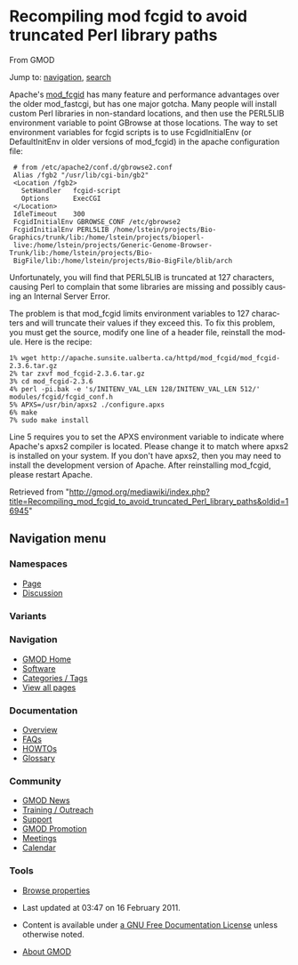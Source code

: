 <div id="mw-page-base" class="noprint">

</div>

<div id="mw-head-base" class="noprint">

</div>

<div id="content" class="mw-body" role="main">

<span id="top"></span>

<div id="mw-js-message" style="display:none;">

</div>



# <span dir="auto">Recompiling mod fcgid to avoid truncated Perl library paths</span>

<div id="bodyContent">

<div id="siteSub">

From GMOD

</div>

<div id="contentSub">

</div>

<div id="jump-to-nav" class="mw-jump">

Jump to: [navigation](#mw-navigation), [search](#p-search)

</div>

<div id="mw-content-text" class="mw-content-ltr" lang="en" dir="ltr">

Apache's
<a href="http://httpd.apache.org/mod_fcgid/" class="external text"
rel="nofollow">mod_fcgid</a> has many feature and performance advantages
over the older mod_fastcgi, but has one major gotcha. Many people will
install custom Perl libraries in non-standard locations, and then use
the PERL5LIB environment variable to point GBrowse at those locations.
The way to set environment variables for fcgid scripts is to use
FcgidInitialEnv (or DefaultInitEnv in older versions of mod_fcgid) in
the apache configuration file:

     # from /etc/apache2/conf.d/gbrowse2.conf
     Alias /fgb2 "/usr/lib/cgi-bin/gb2"
     <Location /fgb2>
       SetHandler   fcgid-script
       Options      ExecCGI
     </Location>
     IdleTimeout    300
     FcgidInitialEnv GBROWSE_CONF /etc/gbrowse2
     FcgidInitialEnv PERL5LIB /home/lstein/projects/Bio-Graphics/trunk/lib:/home/lstein/projects/bioperl-
     live:/home/lstein/projects/Generic-Genome-Browser-Trunk/lib:/home/lstein/projects/Bio-
     BigFile/lib:/home/lstein/projects/Bio-BigFile/blib/arch

Unfortunately, you will find that PERL5LIB is truncated at 127
characters, causing Perl to complain that some libraries are missing and
possibly causing an Internal Server Error.

The problem is that mod_fcgid limits environment variables to 127
characters and will truncate their values if they exceed this. To fix
this problem, you must get the source, modify one line of a header file,
reinstall the module. Here is the recipe:

    1% wget http://apache.sunsite.ualberta.ca/httpd/mod_fcgid/mod_fcgid-2.3.6.tar.gz
    2% tar zxvf mod_fcgid-2.3.6.tar.gz
    3% cd mod_fcgid-2.3.6
    4% perl -pi.bak -e 's/INITENV_VAL_LEN 128/INITENV_VAL_LEN 512/' modules/fcgid/fcgid_conf.h
    5% APXS=/usr/bin/apxs2 ./configure.apxs
    6% make
    7% sudo make install

Line 5 requires you to set the APXS environment variable to indicate
where Apache's apxs2 compiler is located. Please change it to match
where apxs2 is installed on your system. If you don't have apxs2, then
you may need to install the development version of Apache. After
reinstalling mod_fcgid, please restart Apache.

</div>

<div class="printfooter">

Retrieved from
"<http://gmod.org/mediawiki/index.php?title=Recompiling_mod_fcgid_to_avoid_truncated_Perl_library_paths&oldid=16945>"

</div>

<div id="catlinks" class="catlinks catlinks-allhidden">

</div>

<div class="visualClear">

</div>

</div>

</div>

<div id="mw-navigation">

## Navigation menu

<div id="mw-head">



<div id="left-navigation">

<div id="p-namespaces" class="vectorTabs" role="navigation"
aria-labelledby="p-namespaces-label">

### Namespaces

- <span id="ca-nstab-main"><a href="Recompiling_mod_fcgid_to_avoid_truncated_Perl_library_paths"
  accesskey="c" title="View the content page [c]">Page</a></span>
- <span id="ca-talk"><a
  href="http://gmod.org/mediawiki/index.php?title=Talk:Recompiling_mod_fcgid_to_avoid_truncated_Perl_library_paths&amp;action=edit&amp;redlink=1"
  accesskey="t"
  title="Discussion about the content page [t]">Discussion</a></span>

</div>

<div id="p-variants" class="vectorMenu emptyPortlet" role="navigation"
aria-labelledby="p-variants-label">

### 

### Variants[](#)

<div class="menu">

</div>

</div>

</div>

<div id="right-navigation">





</div>



</div>

</div>

</div>

<div id="mw-panel">

<div id="p-logo" role="banner">

<a href="Main_Page"
style="background-image: url(../images/GMOD-cogs.png);"
title="Visit the main page"></a>

</div>

<div id="p-Navigation" class="portal" role="navigation"
aria-labelledby="p-Navigation-label">

### Navigation

<div class="body">

- <span id="n-GMOD-Home">[GMOD Home](Main_Page)</span>
- <span id="n-Software">[Software](GMOD_Components)</span>
- <span id="n-Categories-.2F-Tags">[Categories /
  Tags](Categories)</span>
- <span id="n-View-all-pages">[View all pages](Special:AllPages)</span>

</div>

</div>

<div id="p-Documentation" class="portal" role="navigation"
aria-labelledby="p-Documentation-label">

### Documentation

<div class="body">

- <span id="n-Overview">[Overview](Overview)</span>
- <span id="n-FAQs">[FAQs](Category:FAQ)</span>
- <span id="n-HOWTOs">[HOWTOs](Category:HOWTO)</span>
- <span id="n-Glossary">[Glossary](Glossary)</span>

</div>

</div>

<div id="p-Community" class="portal" role="navigation"
aria-labelledby="p-Community-label">

### Community

<div class="body">

- <span id="n-GMOD-News">[GMOD News](GMOD_News)</span>
- <span id="n-Training-.2F-Outreach">[Training /
  Outreach](Training_and_Outreach)</span>
- <span id="n-Support">[Support](Support)</span>
- <span id="n-GMOD-Promotion">[GMOD Promotion](GMOD_Promotion)</span>
- <span id="n-Meetings">[Meetings](Meetings)</span>
- <span id="n-Calendar">[Calendar](Calendar)</span>

</div>

</div>

<div id="p-tb" class="portal" role="navigation"
aria-labelledby="p-tb-label">

### Tools

<div class="body">


- <span id="t-smwbrowselink"><a
  href="Special:Browse/Recompiling_mod_fcgid_to_avoid_truncated_Perl_library_paths"
  rel="smw-browse">Browse properties</a></span>


</div>

</div>

</div>

</div>

<div id="footer" role="contentinfo">

- <span id="footer-info-lastmod">Last updated at 03:47 on 16 February
  2011.</span>
<!-- - <span id="footer-info-viewcount">13,229 page views.</span> -->
- <span id="footer-info-copyright">Content is available under
  <a href="http://www.gnu.org/licenses/fdl-1.3.html" class="external"
  rel="nofollow">a GNU Free Documentation License</a> unless otherwise
  noted.</span>

<!-- -->

- <span id="footer-places-about">[About
  GMOD](GMOD:About "GMOD:About")</span>

<!-- -->






</div>
